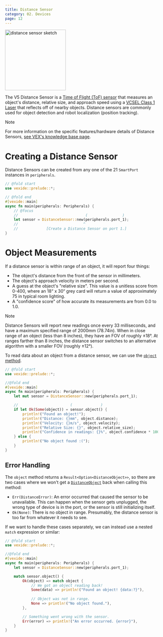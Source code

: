 ```yaml
---
title: Distance Sensor
category: 02. Devices
page: 12
---
```


<img height="200" alt="distance sensor sketch" align="center" src="/docs/distance-sensor.svg" />

The V5 Distance Sensor is a [Time of Flight (ToF) sensor](https://en.wikipedia.org/wiki/Time-of-flight_camera) that measures an object's distance, relative size, and approach speed using a [VCSEL Class 1 Laser](https://en.wikipedia.org/wiki/Vertical-cavity_surface-emitting_laser) that reflects off of nearby objects. Distance sensors are commonly used for object detection and robot localization (position tracking).

> [!NOTE]
> For more information on the specific features/hardware details of Distance Sensors, [see VEX's knowledge base page](https://kb.vex.com/hc/en-us/articles/360050696511-Using-the-Distance-Sensor-with-VEX-V5).

# Creating a Distance Sensor

Distance Sensors can be created from any one of the 21 `SmartPort` instances in `peripherals`.

```rs
// @fold start
use vexide::prelude::*;

// @fold end
#[vexide::main]
async fn main(peripherals: Peripherals) {
    // @focus
    //                               (                )
    let sensor = DistanceSensor::new(peripherals.port_1);
    //                              ^
    //             [Create a Distance Sensor on port 1.]
}
```

# Object Measurements

If a distance sensor is within range of an object, it will report four things:
- The object's distance from the front of the sensor in millimeters.
- The object's approach velocity in meters per second.
- A guess at the object's "relative size". This value is a unitless score from 0-400, where an 18“ x 30“ grey card will return a value of approximately 75 in typical room lighting.
- A "confidence score" of how accurate its measurements are from 0.0 to 1.0.

> [!NOTE]
> Distance Sensors will report new readings once every 33 milliseconds, and have a maximum specified range of 2000mm (78.74in). When in close range of an object (less than 8 inches), they have an FOV of roughly ±18°. At ranges farther than 8 inches, the distance sensor switches to an alternative algorithm with a smaller FOV (roughly ±12°).

To read data about an object from a distance sensor, we can use the [`object` method](https://docs.rs/vexide/latest/vexide/devices/smart/distance/struct.DistanceSensor.html#method.object).

```rs
// @fold start
use vexide::prelude::*;

//@fold end
#[vexide::main]
async fn main(peripherals: Peripherals) {
    let mut sensor = DistanceSensor::new(peripherals.port_1);

    //                        (             )
    if let Ok(Some(object)) = sensor.object() {
        println!("Found an object!");
        println!("Distance: {}mm", object.distance);
        println!("Velocity: {}m/s", object.velocity);
        println!("Relative Size: {}", object.relative_size);
        println!("Confidence in readings: {}%", object.confidence * 100.0);
    } else {
        println!("No object found :(");
    }
}
```

## Error Handling

The `object` method returns a `Result<Option<DistanceObject>>`, so there are two cases where we won't get a [`DistanceObject`](https://docs.rs/vexide/latest/vexide/devices/smart/distance/struct.DistanceObject.html) back when calling this method:
- `Err(DistanceError)`: An error occurred that caused the sensor to be unavailable. This can happen when the sensor gets unplugged, the wrong type of device is in the port, or the sensor is still initializing itself.
- `Ok(None)`: There is no object in range. Presumably, the distance sensor is too far from whatever it needs to see.

If we want to handle these cases separately, we can instead use a nested `match` expression or similar:

```rs
// @fold start
use vexide::prelude::*;

//@fold end
#[vexide::main]
async fn main(peripherals: Peripherals) {
    let sensor = DistanceSensor::new(peripherals.port_1);

    match sensor.object() {
        Ok(object) => match object {
            // We got an object reading back!
            Some(data) => println!("Found an object! {data:?}"),
            
            // Object was not in range.
            None => println!("No object found."),
        },

        // Something went wrong with the sensor.
        Err(error) => println!("An error occurred. {error}"),
    }
}
```
